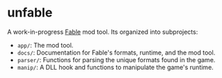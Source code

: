 # unfable

A work-in-progress [Fable](https://en.wikipedia.org/wiki/Fable_(2004_video_game)) mod tool. Its organized into subprojects:

- `app/`: The mod tool.
- `docs/`: Documentation for Fable's formats, runtime, and the mod tool.
- `parser/`: Functions for parsing the unique formats found in the game.
- `manip/`: A DLL hook and functions to manipulate the game's runtime.